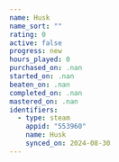 ```yaml
---
name: Husk
name_sort: ""
rating: 0
active: false
progress: new
hours_played: 0
purchased_on: .nan
started_on: .nan
beaten_on: .nan
completed_on: .nan
mastered_on: .nan
identifiers:
  - type: steam
    appid: "553960"
    name: Husk
    synced_on: 2024-08-30
---
```

